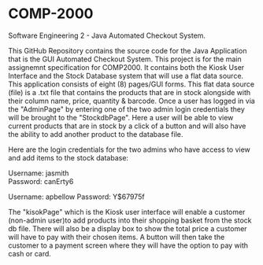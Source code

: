 # COMP-2000
Software Engineering 2 - Java Automated Checkout System.

This GitHub Repository contains the source code for the Java Application that is the GUI Automated Checkout System. This project is for the main assignemnt specification for COMP2000. It contains both the Kiosk User Interface and the Stock Database system that will use a flat data source. This application consists of eight (8) pages/GUI forms. This flat data source (file) is a .txt file that contains the products that are in stock alongside with their column name, price, quantity & barcode. Once a user has logged in via the "AdminPage" by entering one of the two admin login credentials they will be brought to the "StockdbPage". Here a user will be able to view current products that are in stock by a click of a button and will also have the ability to add another product to the database file. 

Here are the login credentials for the two admins who have access to view and add items to the stock database:

Username: jasmith	 
Password: canErty6

Username: apbellow
Password: Y$67975f

The "kisokPage" which is the Kiosk user interface will enable a customer (non-admin user)to add products into their shopping basket from the stock db file. There will also be a display box to show the total price a customer will have to pay with their chosen items. A button will then take the customer to a payment screen where they will have the option to pay with cash or card.


